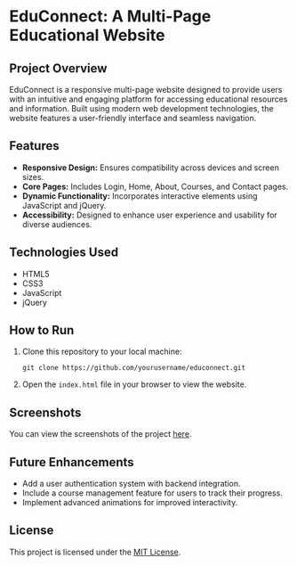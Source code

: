 <!DOCTYPE html>
<html lang="en">
<head>
    <meta charset="UTF-8">
    <meta name="viewport" content="width=device-width, initial-scale=1.0">
    <title>EduConnect - Project Overview</title>
    
</head>
<body>
    <h1>EduConnect: A Multi-Page Educational Website</h1>

<h2>Project Overview</h2>
    <p>EduConnect is a responsive multi-page website designed to provide users with an intuitive and engaging platform for accessing educational resources and information. Built using modern web development technologies, the website features a user-friendly interface and seamless navigation.</p>

 <h2>Features</h2>
    <ul>
        <li><strong>Responsive Design:</strong> Ensures compatibility across devices and screen sizes.</li>
        <li><strong>Core Pages:</strong> Includes Login, Home, About, Courses, and Contact pages.</li>
        <li><strong>Dynamic Functionality:</strong> Incorporates interactive elements using JavaScript and jQuery.</li>
        <li><strong>Accessibility:</strong> Designed to enhance user experience and usability for diverse audiences.</li>
    </ul>

 <h2>Technologies Used</h2>
    <ul>
        <li>HTML5</li>
        <li>CSS3</li>
        <li>JavaScript</li>
        <li>jQuery</li>
    </ul>

  <h2>How to Run</h2>
    <ol>
        <li>Clone this repository to your local machine:
            <pre><code>git clone https://github.com/yourusername/educonnect.git</code></pre>
        </li>
        <li>Open the <code>index.html</code> file in your browser to view the website.</li>
    </ol>

   <h2>Screenshots</h2>
    <p>You can view the screenshots of the project <a href="https://yourlinktoscreenshots.com" target="_blank">here</a>.</p>

  <h2>Future Enhancements</h2>
    <ul>
        <li>Add a user authentication system with backend integration.</li>
        <li>Include a course management feature for users to track their progress.</li>
        <li>Implement advanced animations for improved interactivity.</li>
    </ul>

  <h2>License</h2>
    <p>This project is licensed under the <a href="https://opensource.org/licenses/MIT" target="_blank">MIT License</a>.</p>
</body>
</html>
